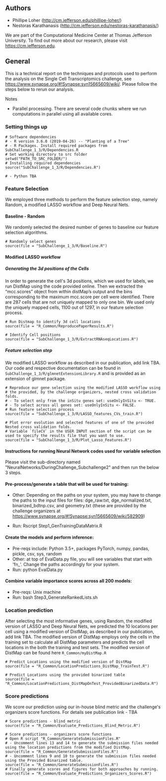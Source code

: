 Authors
-------
- Phillipe Loher (http://cm.jefferson.edu/phillipe-loher/) 
- Nestoras Karathanasis (http://cm.jefferson.edu/nestoras-karathanasis/)

We are part of the Computational Medicine Center at Thomas Jefferson University.  To find out more about our research, please visit https://cm.jefferson.edu. 


General
-------

This is a technical report on the techniques and protocols used to
perform the analysis on the Single Cell Transcriptomics challenge, see
<https://www.synapse.org/#!Synapse:syn15665609/wiki/>. Please follow the
steps below to rerun our analysis.

Notes

-   Parallel processing. There are several code chunks where we run
    computations in parallel using all available cores.

### Setting things up

    # Software dependencies
    # - R version 3.6.0 (2019-04-26) -- "Planting of a Tree"
    # - R Packages. Install required packages from SubChallenge_1_3/R/Dependencies.R
    # Set working directory to src folder
    setwd("PATH_TO_SRC_FOLDER/")
    # Installing required dependencies
    source("SubChallenge_1_3/R/Dependencies.R") 
    
    # - Python TBA
    

### Feature Selection 
We employed three methods to perform the feature selection step, namely Random, a modified LASSO workflow and Deep Neural Nets.

#### Baseline - Random
We randomly selected the desired number of genes to baseline our feature selection algorithms.

    # Randomly select genes
    source(file = "SubChallenge_1_3/R/Baseline.R")


#### Modified LASSO workflow

##### Generating the 3d positions of the Cells

In order to generate the cell's 3d positions, which we used for labels, we run DistMap using the code provided online. Then we extracted the “mcc.scores” object from within distMap’s output and the bins corresponding to the maximum mcc.score per cell were identified. There are 287 cells that are not uniquely mapped to only one bin. We used only the uniquely mapped cells, 1100 out of 1297, in our feature selection process.

    # Run Distmap to identify 3d cell locations
    source(file = "R_Common/ReproducePaperResults.R")
    
    # Identify Cell positions
    source(file = "SubChallenge_1_3/R/ExtractRNAseqLocations.R")


##### Feature selection step
We modified LASSO workflow as described in our publication, add link TBA.
Our code and respective documentation can be found in 
`SubChallenge_1_3/R/glmnetExtensionLibrary.R`
and is provided as an extension of glmnet package.

    # Reproduce our gene selection using the modified LASSO workflow using 
    # the provided, by the challenge organizers, nested cross validation folds.
    # - To select only from the inSitu genes set: useOnlyInSitu <- TRUE. 
    # - To select across all genes set: useOnlyInSitu <- FALSE. 
    # Run feature selection process
    source(file = "SubChallenge_1_3/R/LASSO_features_CVs_train.R")
    
    # Plot error evolution and selected features of one of the provided Nested cross validation folds. 
    # Variable `fileCV` in the USER INPUT section of the script can be used to specify the results file that you want to use. 
    source(file = "SubChallenge_1_3/R/Plot_Lasso_Features.R")


#### Instructions for running Neural Network codes used for variable selection
Please visit the sub-directory named "NeuralNetworks/DuringChallenge_Subchallenge2" and then run the below 3 steps.

#### Pre-process/generate a table that will be used for training:
* Other: Depending on the paths on your system, you may have to change the paths to the input files for files: dge_raw.txt, dge_normalized.txt, binarized_bdtnp.csv, and geometry.txt (these are provided by the challenge organizers at https://www.synapse.org/#!Synapse:syn15665609/wiki/582909)

* Run: Rscript Step1_GenTrainingDataMatrix.R

#### Create the models and perform inference:
* Pre-reqs include: Python 3.5+, packages PyTorch, numpy, pandas, pickle, csv, sys, random
* Other: at top of EvalData.py file, you will see variables that start with 'fn_'.  Change the paths accordingly for your system.
* Run: python EvalData.py

#### Combine variable importance scores across all 200 models:
* Pre-reqs: Unix machine
* Run: bash Step3_GenerateRankedLists.sh



### Location prediction
After selecting the most informative genes, using Random, the modified version of LASSO and Deep Neural Nets, we predicted the 10 locations per cell using a modified version of DistMap, as described in our publication, add link TBA. The modified version of DistMap employs only the cells in the training set to calculate all DistMap parameters and predicts the cell locations in the both the training and test sets. 
The modified version of DistMap can be found here
`R_Common/myDistMap.R`


    # Predict Locations using the modified version of DistMap
    source(file = "R_Common/LocationPredictions_DistMap_TrainTest.R")
    
    # Predict Locations using the provided binarized table
    source(file = "R_Common/LocationPredictions_DistMapOnTest_ProvidedBinarizedData.R")


### Score predictions 
We score our prediction using our in-house blind metric and the challenge's organizers score functions. 
For details see publication link - TBA

    # Score predictions - blind metric
    source(file = "R_Common/Evaluate_Predictions_Blind_Metric.R")

    # Score predictions - organizers score functions
    # Open R script "R_Common/GenerateSubmissionFiles.R"
    # - Uncomment lines 13 and 14 to generate the submission files needed using the location predictions from the modified DistMap.
    source(file = "R_Common/GenerateSubmissionFiles.R")
    # - Uncomment lines 9 and 10 to generate the submission files needed using the Provided Binarized table.
    source(file = "R_Common/GenerateSubmissionFiles.R")
    # Finally generate scores and figures for both approaches by running.
    source(file = "R_Common/Evaluate_Predictions_Organizers_Scores.R")
    
    
    


